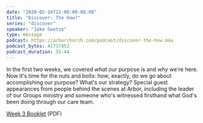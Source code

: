 ```yaml
---
date: "2020-02-16T11:00:00-08:00"
title: "Discover: The How?"
series: "discover"
speaker: "Jake Goetze"
type: message
podcast: https://arborchurch.com/podcast/discover-the-how.m4a
podcast_bytes: 41737852
podcast_duration: 55:44
---
```


In the first two weeks, we covered *what* our purpose is and *why* we're here. Now it's time for the nuts and bolts: *how*, exactly, do we go about accomplishing our purpose? What's our strategy? Special guest appearances from people behind the scenes at Arbor, including the leader of our Groups ministry and someone who's witnessed firsthand what God's been doing through our care team.

<a href="https://arborchurch.com/downloads/discover-week-3.pdf"><span class="glyphicon glyphicon-download-alt" aria-hidden="true"></span> Week 3 Booklet</a>  (PDF)
